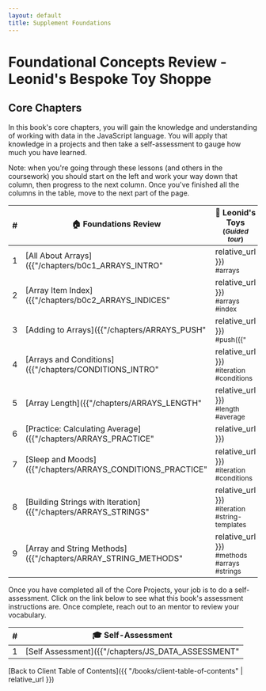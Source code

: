 ```yaml
---
layout: default
title: Supplement Foundations
---
```


# Foundational Concepts Review - Leonid's Bespoke Toy Shoppe

## Core Chapters

In this book's core chapters, you will gain the knowledge and understanding of working with data in the JavaScript language. You will apply that knowledge in a projects and then take a self-assessment to gauge how much you have learned.

Note: when you're going through these lessons (and others in the coursework) you should start on the left and work your way down that column, then progress to the next column. Once you've finished all the columns in the table, move to the next part of the page.

| # | 🏠 Foundations Review | 🧸 Leonid's Toys <br/><sub>(_Guided tour_)</sub> | 📔 Daily Notes |
|--|--|--|--|
| 1 |[All About Arrays]({{"/chapters/b0c1_ARRAYS_INTRO" | relative_url }}) <br/> <sub style="font-size:0.85rem;">#arrays</sub> | [Data Types]({{"/chapters/LT_DATA_TYPES" | relative_url }}) <br/> <sub style="font-size:0.85rem;">#data</sub> |  |
| 2 |[Array Item Index]({{"/chapters/b0c2_ARRAYS_INDICES" | relative_url }}) <br/> <sub style="font-size:0.85rem;">#arrays #index</sub> | [Data Structures]({{"/chapters/LT_DATA_STRUCTURES" | relative_url }}) <br/> <sub style="font-size:0.85rem;">#data #objects #arrays</sub> | [Project Requirements and Algorithm]({{"/chapters/DN_REQUIREMENTS" | relative_url }}) |
| 3 | [Adding to Arrays]({{"/chapters/ARRAYS_PUSH" | relative_url }}) <br/> <sub style="font-size:0.85rem;">#push({{" | relative_url }})</sub> | [Representing Toys as Objects]({{"/chapters/LT_OBJECTS" | relative_url }}) <br/> <sub style="font-size:0.85rem;">#data #objects</sub> | [Note Objects and Array]({{"/chapters/DN_OBJECTS" | relative_url }}) |
| 4 | [Arrays and Conditions]({{"/chapters/CONDITIONS_INTRO" | relative_url }}) <br/> <sub style="font-size:0.85rem;">#iteration #conditions</sub> | [Toy Collection]({{"/chapters/LT_ARRAYS" | relative_url }}) <br/> <sub style="font-size:0.85rem;">#data #arrays</sub> | [List of Notes]({{"/chapters/DN_NOTE_LIST" | relative_url }}) |
| 5 | [Array Length]({{"/chapters/ARRAYS_LENGTH" | relative_url }}) <br/> <sub style="font-size:0.85rem;">#length #average</sub> | [Displaying Toy Properties]({{"/chapters/LT_PROPERTY_ACCESS" | relative_url }}) <br/> <sub style="font-size:0.85rem;">#data #iteration #arrays</sub> | [List of Topics]({{"/chapters/DN_TOPICS_LIST" | relative_url }}) |
| 6 | [Practice: Calculating Average]({{"/chapters/ARRAYS_PRACTICE" | relative_url }}) | [New Toys]({{"/chapters/LT_ARRAY_PUSH" | relative_url }}) <br/> <sub style="font-size:0.85rem;">#data #arrays</sub> | [Average Topics per Note]({{"/chapters/DN_TOPICS_AVERAGE" | relative_url }}) |
| 7 | [Sleep and Moods]({{"/chapters/ARRAYS_CONDITIONS_PRACTICE" | relative_url }}) <br/> <sub style="font-size:0.85rem;">#iteration #conditions</sub> | [Toy Catalog]({{"/chapters/LT_ARRAY_ITERATION" | relative_url }}) <br/> <sub style="font-size:0.85rem;">#data #arrays #iteration</sub> | [List of Notes by Topic]({{"/chapters/DN_NOTES_BY_TOPIC" | relative_url }}) |
| 8 | [Building Strings with Iteration]({{"/chapters/ARRAYS_STRINGS" | relative_url }}) <br/> <sub style="font-size:0.85rem;">#iteration #string-templates</sub> | [Raising Prices]({{"/chapters/LT_ITERATION_WITH_LOGIC" | relative_url }}) <br/> <sub style="font-size:0.85rem;">#data #arrays #iteration</sub> | [HTML Note Articles]({{"/chapters/DN_NOTE_ARTICLES" | relative_url }}) |
| 9 | [Array and String Methods]({{"/chapters/ARRAY_STRING_METHODS" | relative_url }}) <br/> <sub style="font-size:0.85rem;">#methods #arrays #strings</sub> | [Helping Customers Find the Right Toy]({{"/chapters/LT_FIND" | relative_url }}) <br/> <sub style="font-size:0.85rem;">#data #iteration #if-else</sub> | [Note Topics Subsection]({{"/chapters/DN_TOPICS_SECTION" | relative_url }}) |

Once you have completed all of the Core Projects, your job is to do a self-assessment. Click on the link below to see what this book's assessment instructions are. Once complete, reach out to an mentor to review your vocabulary.

| #   | 🎓 Self-Assessment                                                     |
| --- | ---------------------------------------------------------------------- |
| 1   | [Self Assessment]({{"/chapters/JS_DATA_ASSESSMENT" | relative_url }}) |

[Back to Client Table of Contents]({{ "/books/client-table-of-contents" | relative_url }})

